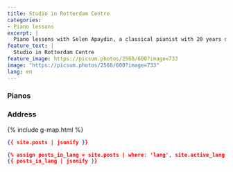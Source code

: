 ```yaml
---
title: Studio in Rotterdam Centre
categories:
- Piano lessons
excerpt: |
  Piano lessons with Selen Apaydin, a classical pianist with 20 years of experience. Offering private lessons for all levels, in-person in Rotterdam Centrum or online. Learn music theory, artistic values, and composition techniques. Enhance your skills with expert guidance from a concert pianist!
feature_text: |
  Studio in Rotterdam Centre
feature_image: https://picsum.photos/2560/600?image=733
image: "https://picsum.photos/2560/600?image=733"
lang: en
---
```



### Pianos


### Address 

{% include g-map.html %}




```json
{{ site.posts | jsonify }}

{% assign posts_in_lang = site.posts | where: 'lang', site.active_lang %}
{{ posts_in_lang | jsonify }}
```
